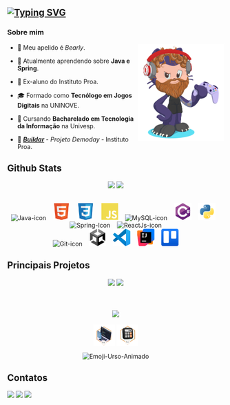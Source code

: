 ## [![Typing SVG](<https://readme-typing-svg.herokuapp.com/?color=9370db&size=35&center=true&vCenter=true&width=1000&lines=Bem-vindo(a)!;Meu+nome+é+Christian+e+sou+Desenvolvedor;>)](https://git.io/typing-svg)

### Sobre mim

<img src="./imgs/chris-octocat.png" width="200" align="right" alt="Chris Octocat" >

- 🐻 Meu apelido é _Bearly_.

- 🌱 Atualmente aprendendo sobre **Java e Spring**.

- 📘 Ex-aluno do Instituto Proa.

- 🎓 Formado como **Tecnólogo em Jogos Digitais** na UNINOVE.

- 🚀 Cursando **Bacharelado em Tecnologia da Informação** na Univesp.

- 🥇 ***[Buildar](https://github.com/Projeto-Buildar)*** - *Projeto Demoday* - Instituto Proa.


## Github Stats

<div align="center">

  [<img src="https://github-readme-stats.vercel.app/api?username=christianwl&locale=pt-br&bg_color=0b132b&title_color=9370db&icon_color=663399&text_color=e2fdff&show_icons=true&rank_icon=github&hide=stars,issues&card_width=460&line_height=40" height="170em" loading="lazy" />](https://github.com/christianwl)
  [<img src="https://github-readme-stats.vercel.app/api/top-langs?username=christianwl&locale=pt-br&bg_color=0b132b&title_color=9370db&icon_color=663399&text_color=e2fdff&hide=shell&layout=compact" height="170em" loading="lazy" />](https://github.com/christianwl)

</div>


<div align="center"><br>
  <div>
    <img src="https://cdn.jsdelivr.net/gh/devicons/devicon@latest/icons/java/java-original.svg" width="40" alt="Java-icon" />
    <img width="8"/>
    <img src="https://raw.githubusercontent.com/devicons/devicon/master/icons/html5/html5-original.svg" width="40" alt="HTML-Icon" />
    <img width="8"/>
    <img src="https://raw.githubusercontent.com/devicons/devicon/master/icons/css3/css3-original.svg" width="40" alt="CSS-icon" />
    <img width="8"/>
    <img src="https://raw.githubusercontent.com/devicons/devicon/master/icons/javascript/javascript-plain.svg" width="40" alt="JavaScript-icon" />
    <img width="8"/>
    <img src="https://cdn.jsdelivr.net/gh/devicons/devicon@latest/icons/mysql/mysql-original.svg" width="40" alt="MySQL-icon" />
    <img width="8"/>
    <img src="https://raw.githubusercontent.com/devicons/devicon/master/icons/csharp/csharp-original.svg" width="40" alt="Csharp-icon" />
    <img width="8"/>
    <img src="https://raw.githubusercontent.com/devicons/devicon/master/icons/python/python-original.svg" width="40" alt="Python-icon" /> 
    <img width="8"/>
    <img src="https://cdn.jsdelivr.net/gh/devicons/devicon@latest/icons/spring/spring-original.svg" width="40" alt="Spring-Icon" />
    <img width="8"/>       
    <img src="https://cdn.jsdelivr.net/gh/devicons/devicon@latest/icons/react/react-original.svg" width="40" alt="ReactJs-icon" />
  </div>
  <div>
    <img src="https://cdn.jsdelivr.net/gh/devicons/devicon@latest/icons/git/git-original.svg" width="40" alt="Git-icon" />
    <img width="8"/>
    <img src="https://raw.githubusercontent.com/devicons/devicon/master/icons/unity/unity-original.svg" width="40" alt="Unity-icon" />
    <img width="8"/>
    <img src="https://raw.githubusercontent.com/devicons/devicon/master/icons/vscode/vscode-original.svg" width="40" alt="VSCode-icon" />
    <img width="8"/>
    <img src="https://raw.githubusercontent.com/devicons/devicon/master/icons/intellij/intellij-original.svg" width="40" alt="Intellij-icon" />
    <img width="8"/>
    <img src="https://raw.githubusercontent.com/devicons/devicon/master/icons/trello/trello-original.svg" width="40" alt="Trello-icon" /> 
  </div>
</div>


## Principais Projetos

<div align="center">

  [<img src="https://github-readme-stats.vercel.app/api/pin/?username=Projeto-Buildar&repo=buildar&bg_color=0b132b&title_color=9370db&icon_color=663399&text_color=e2fdff" align="center" />](https://github.com/Projeto-Buildar/buildar)
  [<img src="https://github-readme-stats.vercel.app/api/pin/?username=PauloRhyanK&repo=Hackathon-LABCN25&&bg_color=0b132b&title_color=9370db&icon_color=663399&text_color=e2fdff&description_lines_count=3" align="center" />](https://github.com/PauloRhyanK/Hackathon-LABCN25)

  <img height="40" />
</div>


<div align="center">
<img src="https://capsule-render.vercel.app/api?type=waving&color=9370db&height=130&section=header&text=Certificados&fontSize=24&fontColor=e2fdff&fontAlignY=35" /> 
  
  [<img src="./badges/badgeChallengAS.png" width="10%" align="top">](https://cursos.alura.com.br/certificate/christianwill/logica-programacao-challenge-amigo-secreto?lang=pt_BR)
  [<img src="./badges/Badge-Conversor.png" width="10%" align="top">](https://cursos.alura.com.br/certificate/christianwill/praticando-java-construindo-conversor-moedas?lang=pt_BR)

  <img src="https://em-content.zobj.net/source/microsoft-teams/363/bear_1f43b.png" alt="Emoji-Urso-Animado" width="10%" align="top" />
</div>


## Contatos

[<img src="https://img.shields.io/badge/-LinkedIn-%230077B5?style=for-the-badge&logo=linkedin&logoColor=white" />](https://www.linkedin.com/in/christianwilliam-dev)
[<img src="https://img.shields.io/badge/-Instagram-%23E4405F?style=for-the-badge&logo=instagram&logoColor=white" />](https://www.instagram.com/bearly_rui/)
[<img src="https://img.shields.io/badge/linktree-39E09B?style=for-the-badge&logo=linktree&logoColor=white" />](https://linktr.ee/ChristianWDev)
